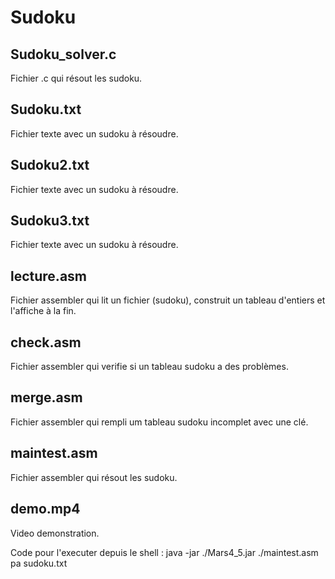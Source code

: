 # Sudoku

## Sudoku_solver.c
Fichier .c qui résout les sudoku.

## Sudoku.txt
Fichier texte avec un sudoku à résoudre.

## Sudoku2.txt
Fichier texte avec un sudoku à résoudre.

## Sudoku3.txt
Fichier texte avec un sudoku à résoudre.

## lecture.asm
Fichier assembler qui lit un fichier (sudoku), construit un tableau d'entiers et l'affiche à la fin.

## check.asm
Fichier assembler qui verifie si un tableau sudoku a des problèmes.

## merge.asm
Fichier assembler qui rempli um tableau sudoku incomplet avec une clé.

## maintest.asm
Fichier assembler qui résout les sudoku.

## demo.mp4
Video demonstration.

Code pour l'executer depuis le shell : java -jar ./Mars4_5.jar ./maintest.asm pa sudoku.txt
